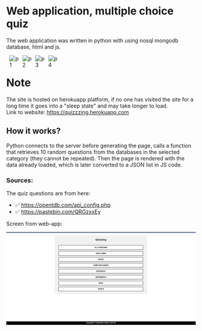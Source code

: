 # Web application, multiple choice quiz
The web application was written in python with using nosql mongodb database, html and js.


[<img align="left" alt="p1" width="26px" style="margin-left:.6em" src="https://cdn.jsdelivr.net/npm/simple-icons@v3/icons/flask.svg"/>][flask]
[<img align="left" alt="p2" width="26px" style="margin-left:.6em" src="https://cdn.jsdelivr.net/npm/simple-icons@v3/icons/python.svg"/>][python]
[<img align="left" alt="p3" width="26px" style="margin-left:.6em" src="https://cdn.jsdelivr.net/npm/simple-icons@v3/icons/mongodb.svg"/>][mongodb]
[<img align="left" alt="p4" width="26px" style="margin-left:.6em" src="https://cdn.jsdelivr.net/npm/simple-icons@v3/icons/heroku.svg"/>][heroku]

<br />

# Note
The site is hosted on herokuapp platform, if no one has visited the site for a long time it goes into a "sleep state" and may take longer to load.
<br />
Link to website: https://quizzzing.herokuapp.com

## How it works?

Python connects to the server before generating the page, calls a function that retrieves 10 random questions from the databases in the selected category (they cannot be repeated). Then the page is rendered with the data already loaded, which is later converted to a JSON list in JS code.

### Sources: 

The quiz questions are from here:
- ✅ https://opentdb.com/api_config.php
- ✅ https://pastebin.com/QRGzxxEy


[python]: https://www.python.org/downloads/
[heroku]: https://www.heroku.com/
[mongodb]: https://www.mongodb.com/
[flask]: https://flask.palletsprojects.com/en/2.0.x/

Screen from web-app:

<img src="https://github.com/Sebastvin/quiz-website-app/blob/main/static/main.png" alt="quiz game"/>